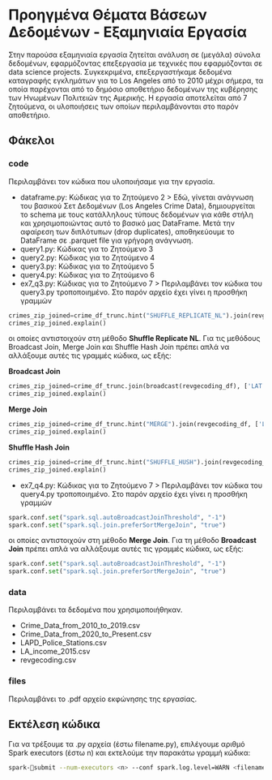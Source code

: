 # Προηγμένα Θέματα Βάσεων Δεδομένων - Εξαμηνιαία Εργασία
Στην παρούσα εξαμηνιαία εργασία ζητείται ανάλυση σε (μεγάλα) σύνολα δεδομένων, εφαρμόζοντας επεξεργασία με τεχνικές που εφαρμόζονται σε data science projects. Συγκεκριμένα, επεξεργαστήκαμε δεδομένα καταγραφής εγκλημάτων για το Los Angeles από το 2010 μέχρι σήμερα, τα οποία παρέχονται από το δημόσιο αποθετήριο δεδομένων της κυβέρησης των Ηνωμένων Πολιτειών της Αμερικής. Η εργασία αποτελείται από 7 ζητούμενα, οι υλοποιήσεις των οποίων περιλαμβάνονται στο παρόν αποθετήριο.

## Φάκελοι

### code 
Περιλαμβάνει τον κώδικα που υλοποιήσαμε για την εργασία. 
- dataframe.py: Κώδικας για το Ζητούμενο 2 > Εδώ, γίνεται ανάγνωση του βασικού Σετ Δεδομένων (Los Angeles Crime Data), δημιουργείται το schema με τους κατάλληλους τύπους δεδομένων για κάθε στήλη και χρησιμοποιώντας αυτό το βασικό μας DataFrame. Μετά την αφαίρεση των διπλότυπων (drop duplicates), αποθηκεύουμε το DataFrame σε .parquet file για γρήγορη ανάγνωση.
- query1.py: Κώδικας για το Ζητούμενο 3
- query2.py: Κώδικας για το Ζητούμενο 4
- query3.py: Κώδικας για το Ζητούμενο 5
- query4.py: Κώδικας για το Ζητούμενο 6
- ex7_q3.py: Κώδικας για το Ζητούμενο 7 > Περιλαμβάνει τον κώδικα του query3.py τροποποιημένο. Στο παρόν αρχείο έχει γίνει η προσθήκη γραμμών
```python
crimes_zip_joined=crime_df_trunc.hint("SHUFFLE_REPLICATE_NL").join(revgecoding_df, ['LAT', 'LON'], 'inner')
crimes_zip_joined.explain()
```
οι οποίες αντιστοιχούν στη μέθοδο **Shuffle Replicate NL**. Για τις μεθόδους Broadcast Join, Merge Join και Shuffle Hash Join πρέπει απλά να αλλάξουμε αυτές τις γραμμές κώδικα, ως εξής:

**Broadcast Join**
```python
crimes_zip_joined=crime_df_trunc.join(broadcast(revgecoding_df), ['LAT','LON'], 'inner')
crimes_zip_joined.explain()
```
**Merge Join**
```python
crimes_zip_joined=crime_df_trunc.hint("MERGE").join(revgecoding_df, ['LAT','LON'], 'inner')
crimes_zip_joined.explain()
```
**Shuffle Hash Join**
```python
crimes_zip_joined=crime_df_trunc.hint("SHUFFLE_HUSH").join(revgecoding_df,['LAT','LON'], 'inner')
crimes_zip_joined.explain()
```

- ex7_q4.py: Κώδικας για το Ζητούμενο 7 > Περιλαμβάνει τον κώδικα του query4.py τροποποιημένο. Στο παρόν αρχείο έχει γίνει η προσθήκη γραμμών
```python
spark.conf.set("spark.sql.autoBroadcastJoinThreshold", "-1")
spark.conf.set("spark.sql.join.preferSortMergeJoin", "true")
```
οι οποίες αντιστοιχούν στη μέθοδο **Merge Join**. Για τη μέθοδο **Broadcast Join** πρέπει απλά να αλλάξουμε αυτές τις γραμμές κώδικα, ως εξής:
```python
spark.conf.set("spark.sql.autoBroadcastJoinThreshold", "-1")
spark.conf.set("spark.sql.join.preferSortMergeJoin", "true")
```

### data
Περιλαμβάνει τα δεδομένα που χρησιμοποιήθηκαν.
- Crime_Data_from_2010_to_2019.csv
- Crime_Data_from_2020_to_Present.csv
- LAPD_Police_Stations.csv
- LA_income_2015.csv
- revgecoding.csv

### files 
Περιλαμβάνει το .pdf αρχείο εκφώνησης της εργασίας.

## Εκτέλεση κώδικα
Για να τρέξουμε τα .py αρχεία (έστω filename.py), επιλέγουμε αριθμό Spark executors (έστω n) και εκτελούμε την παρακάτω γραμμή κώδικα:
```bash
spark-submit --num-executors <n> --conf spark.log.level=WARN <filename.py>
```
